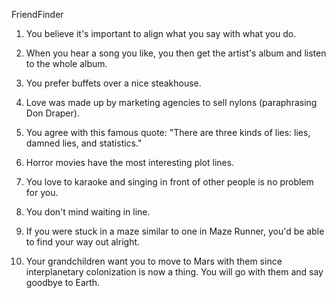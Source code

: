 FriendFinder

1.  You believe it's important to align what you say with what you do.

2.  When you hear a song you like, you then get the artist's album and listen to the whole album.

3.  You prefer buffets over a nice steakhouse.

4.  Love was made up by marketing agencies to sell nylons (paraphrasing Don Draper).

5.  You agree with this famous quote: "There are three kinds of lies: lies, damned lies, and statistics."

6.  Horror movies have the most interesting plot lines.

7.  You love to karaoke and singing in front of other people is no problem for you.

8.  You don't mind waiting in line.

9.  If you were stuck in a maze similar to one in Maze Runner, you'd be able to find your way out alright.

10.  Your grandchildren want you to move to Mars with them since interplanetary colonization is now a thing.  You will go with them and say goodbye to Earth.